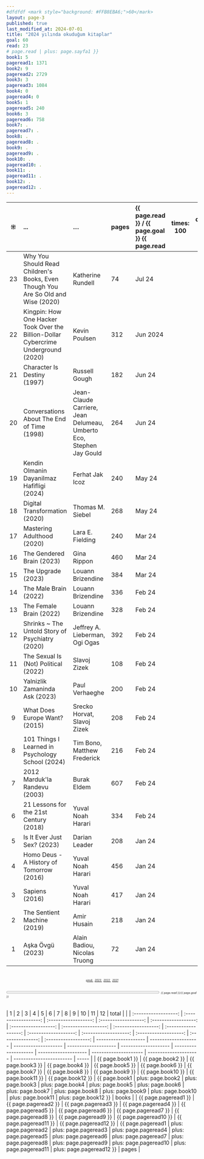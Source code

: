 ```yaml
---
#dfdfdf <mark style="background: #FFB8EBA6;">60</mark>
layout: page-3
published: true
last_modified_at: 2024-07-01
title: "2024 yılında okuduğum kitaplar"
goal: 60
read: 23
# page.read | plus: page.sayfa1 }}
book1: 5
pageread1: 1371
book2: 9
pageread2: 2729
book3: 3
pageread3: 1084
book4: 0
pageread4: 0
book5: 1
pageread5: 240
book6: 3
pageread6: 758
book7: .
pageread7: .
book8: .
pageread8: .
book9: .
pageread9: .
book10: .
pageread10: .
book11: .
pageread11: .
book12: .
pageread12: .
---
```


|  ⁜  | ...                                                                                | …                                                                                        | pages | {{ page.read }} / {{ page.goal }} {{ page.read | times: 100 | divided_by: page.goal }}% |
| :-: | :--------------------------------------------------------------------------------- | :--------------------------------------------------------------------------------------- | :---- | :--------------------------------------------- | ---------- | ------------------------- |
| 23  | Why You Should Read Children's Books, Even Though You Are So Old and Wise (2020)   | Katherine Rundell                                                                        | 74    | Jul 24                                         |
| 22  | Kingpin: How One Hacker Took Over the Billion-Dollar Cybercrime Underground (2020) | Kevin Poulsen                                                                            | 312   | Jun 2024                                       |
| 21  | Character Is Destiny (1997)                                                        | Russell Gough                                                                            | 182   | Jun 24                                         |
| 20  | Conversations About The End of Time (1998)                                         | Jean-Claude Carriere, <br /> Jean Delumeau, <br /> Umberto Eco, <br /> Stephen Jay Gould | 264   | Jun 24                                         |
| 19  | Kendin Olmanin Dayanilmaz Hafifligi (2024)                                         | Ferhat Jak Icoz                                                                          | 240   | May 24                                         |
| 18  | Digital Transformation (2020)                                                      | Thomas M. Siebel                                                                         | 268   | May 24                                         |
| 17  | Mastering Adulthood (2020)                                                         | Lara E. Fielding                                                                         | 240   | Mar 24                                         |
| 16  | The Gendered Brain (2023)                                                          | Gina Rippon                                                                              | 460   | Mar 24                                         |
| 15  | The Upgrade (2023)                                                                 | Louann Brizendine                                                                        | 384   | Mar 24                                         |
| 14  | The Male Brain (2022)                                                              | Louann Brizendine                                                                        | 336   | Feb 24                                         |
| 13  | The Female Brain (2022)                                                            | Louann Brizendine                                                                        | 328   | Feb 24                                         |
| 12  | Shrinks ~ The Untold Story of Psychiatry (2020)                                    | Jeffrey A. Lieberman, <br /> Ogi Ogas                                                    | 392   | Feb 24                                         |
| 11  | The Sexual Is (Not) Political (2022)                                               | Slavoj Zizek                                                                             | 108   | Feb 24                                         |
| 10  | Yalnizlik Zamaninda Ask (2023)                                                     | Paul Verhaeghe                                                                           | 200   | Feb 24                                         |
|  9  | What Does Europe Want? (2015)                                                      | Srecko Horvat, <br /> Slavoj Zizek                                                       | 208   | Feb 24                                         |
|  8  | 101 Things I Learned in Psychology School (2024)                                   | Tim Bono, <br /> Matthew Frederick                                                       | 216   | Feb 24                                         |
|  7  | 2012 Marduk'la Randevu (2003)                                                      | Burak Eldem                                                                              | 607   | Feb 24                                         |
|  6  | 21 Lessons for the 21st Century (2018)                                             | Yuval Noah Harari                                                                        | 334   | Feb 24                                         |
|  5  | Is It Ever Just Sex? (2023)                                                        | Darian Leader                                                                            | 208   | Jan 24                                         |
|  4  | Homo Deus - A History of Tomorrow (2016)                                           | Yuval Noah Harari                                                                        | 456   | Jan 24                                         |
|  3  | Sapiens (2016)                                                                     | Yuval Noah Harari                                                                        | 417   | Jan 24                                         |
|  2  | The Sentient Machine (2019)                                                        | Amir Husain                                                                              | 218   | Jan 24                                         |
|  1  | Aşka Övgü (2023)                                                                   | Alain Badiou, Nicolas Truong                                                             | 72    | Jan 24                                         |

  <br>
<center>
<div style="font-size: 50%; font-style: italic;"> 
  <span class="link1" style="font-style: italic;"><a href="/now" title='şimdi'>şimdi </a></span> &nbsp;
  <span class="link1" style="font-style: italic;"><a href="/2023" title='2023'>2023 </a></span> &nbsp;
  <span class="link1" style="font-style: italic;"><a href="/2022" title='2022'>2022 </a></span> &nbsp; 
  <span class="link1" style="font-style: italic;"><a href="/2021" title='2021'>2021 </a></span>
</div>
</center>

  <br>
<div>
<progress title="{{ page.read }}/{{ page.goal }}" value="{{ page.read }}" max="{{ page.goal }}" style="width: 80%;"></progress>
<span style="font-size: 50%; width: 5%; font-style: italic;" title="reading challenge 2024"> {{ page.read }}/{{ page.goal }}</span>
</div>
<div style="clear: both"></div>
<br />

|          1           |          2           |          3           |          4           |          5           |          6           |          7           |          8           |          9           |          10           |          11           |          12           |       total       |                      |
| :------------------: | :------------------: | :------------------: | :------------------: | :------------------: | :------------------: | :------------------: | :------------------: | :------------------: | :-------------------: | :-------------------: | :-------------------: | :---------------: | :------------------: | -------------------- | -------------------- | -------------------- | -------------------- | -------------------- | -------------------- | -------------------- | --------------------- | --------------------- | ------------------------ | ----- |
|   {{ page.book1 }}   |   {{ page.book2 }}   |   {{ page.book3 }}   |   {{ page.book4 }}   |   {{ page.book5 }}   |   {{ page.book6 }}   |   {{ page.book7 }}   |   {{ page.book8 }}   |   {{ page.book9 }}   |   {{ page.book10 }}   |   {{ page.book11 }}   |   {{ page.book12 }}   |   {{ page.book1   |   plus: page.book2   | plus: page.book3     | plus: page.book4     | plus: page.book5     | plus: page.book6     | plus: page.book7     | plus: page.book8     | plus: page.book9     | plus: page.book10     | plus: page.book11     | plus: page.book12 }}     | books |
| {{ page.pageread1 }} | {{ page.pageread2 }} | {{ page.pageread3 }} | {{ page.pageread4 }} | {{ page.pageread5 }} | {{ page.pageread6 }} | {{ page.pageread7 }} | {{ page.pageread8 }} | {{ page.pageread9 }} | {{ page.pageread10 }} | {{ page.pageread11 }} | {{ page.pageread12 }} | {{ page.pageread1 | plus: page.pageread2 | plus: page.pageread3 | plus: page.pageread4 | plus: page.pageread5 | plus: page.pageread6 | plus: page.pageread7 | plus: page.pageread8 | plus: page.pageread9 | plus: page.pageread10 | plus: page.pageread11 | plus: page.pageread12 }} | pages |
